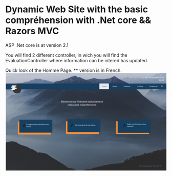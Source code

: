 # Dynamic Web Site with the basic compréhension with .Net core && Razors MVC

ASP .Net core is at version 2.1

You will find 2 different controller, in wich you will find the EvaluationController where information can be intered has updated.

Quick look of the Homme Page.
** version is in French.
![Home page view](https://github.com/AWhiteSheep/asp-mvc-validation/blob/master/Laboratoire1/docs/home.PNG)
